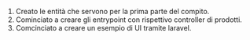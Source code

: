 1. Creato le entità che servono per la prima parte del compito.
2. Cominciato a creare gli entrypoint con rispettivo controller di prodotti.
3. Comcinciato a creare un esempio di UI tramite laravel.
